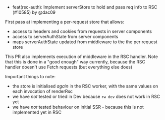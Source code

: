 - feat(rsc-auth): Implement serverStore to hold and pass req info to RSC (#10585) by @dac09

First pass at implementing a per-request store that allows:

- access to headers and cookies from requests in server components
- access to serverAuthState from server components
- maps serverAuthState updated from middleware to the the per request store

This PR also implements execution of middleware in the RSC handler. Note that this is done in a "good enough" way currently, because the RSC handler doesn't use Fetch requests (but everything else does)

Important things to note:

- the store is initialised _again_ in the RSC worker, with the same values on each invocation of renderRsc
- we have _not_ tested or tried in Dev because `rw dev` does not work in RSC yet
- we have _not_ tested behaviour on initial SSR - because this is not implemented yet in RSC
